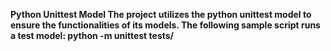 **Python Unittest Model The project utilizes the python unittest model to ensure the functionalities of its models. The following sample script runs a test model: python -m unittest tests/**